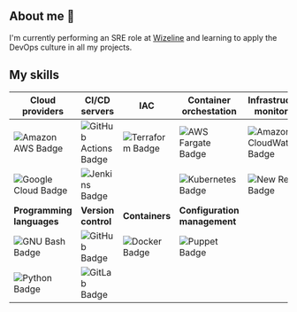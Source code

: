 ## About me 👋

I'm currently performing an SRE role at [Wizeline](https://www.wizeline.com) and learning to apply the DevOps culture in all my projects.

## My skills
|**Cloud providers**|**CI/CD servers**|**IAC**|**Container orchestation**|**Infrastructure monitoring**|
|---|---|---|--|--|
|![Amazon AWS Badge](https://img.shields.io/badge/Amazon%20AWS-232F3E?logo=amazonaws&logoColor=fff&style=plastic)|![GitHub Actions Badge](https://img.shields.io/badge/GitHub%20Actions-2088FF?logo=githubactions&logoColor=fff&style=plastic)|![Terraform Badge](https://img.shields.io/badge/Terraform-7B42BC?logo=terraform&logoColor=fff&style=plastic)|![AWS Fargate Badge](https://img.shields.io/badge/AWS%20Fargate-F90?logo=awsfargate&logoColor=fff&style=plastic)|![Amazon CloudWatch Badge](https://img.shields.io/badge/Amazon%20CloudWatch-FF4F8B?logo=amazoncloudwatch&logoColor=fff&style=plastic)|
|![Google Cloud Badge](https://img.shields.io/badge/Google%20Cloud-4285F4?logo=googlecloud&logoColor=fff&style=plastic)|![Jenkins Badge](https://img.shields.io/badge/Jenkins-D24939?logo=jenkins&logoColor=fff&style=plastic)||![Kubernetes Badge](https://img.shields.io/badge/Kubernetes-326CE5?logo=kubernetes&logoColor=fff&style=plastic)|![New Relic Badge](https://img.shields.io/badge/New%20Relic-008C99?logo=newrelic&logoColor=fff&style=plastic)|
|**Programming languages**|**Version control**|**Containers**|**Configuration management**|
|![GNU Bash Badge](https://img.shields.io/badge/GNU%20Bash-4EAA25?logo=gnubash&logoColor=fff&style=plastic)|![GitHub Badge](https://img.shields.io/badge/GitHub-181717?logo=github&logoColor=fff&style=plastic)|![Docker Badge](https://img.shields.io/badge/Docker-2496ED?logo=docker&logoColor=fff&style=plastic)|![Puppet Badge](https://img.shields.io/badge/Puppet-FFAE1A?logo=puppet&logoColor=fff&style=plastic)|
|![Python Badge](https://img.shields.io/badge/Python-3776AB?logo=python&logoColor=fff&style=plastic)|![GitLab Badge](https://img.shields.io/badge/GitLab-FC6D26?logo=gitlab&logoColor=fff&style=plastic)||


<!--
**cartapas/cartapas** is a ✨ _special_ ✨ repository because its `README.md` (this file) appears on your GitHub profile.

Here are some ideas to get you started:

- 🔭 I’m currently working on ...
- 🌱 I’m currently learning ...
- 👯 I’m looking to collaborate on ...
- 🤔 I’m looking for help with ...
- 💬 Ask me about ...
- 📫 How to reach me: ...
- 😄 Pronouns: ...
- ⚡ Fun fact: ...
-->
